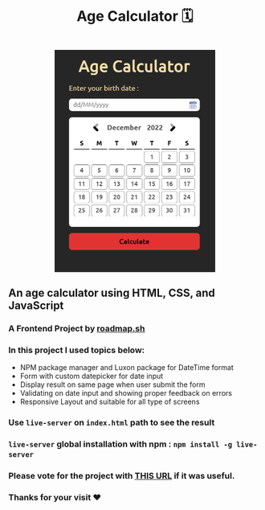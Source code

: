 <h1 align="center"> Age Calculator 🗓️<h1>
<p align="center">
<img align="center" width="320px" src="./img/banner.png" alt="Banner Image">
</p>

## An age calculator using HTML, CSS, and JavaScript

### A Frontend Project by [roadmap.sh](https://roadmap.sh/frontend/projects)

### In this project I used topics below:

-   NPM package manager and Luxon package for DateTime format
-   Form with custom datepicker for date input
-   Display result on same page when user submit the form
-   Validating on date input and showing proper feedback on errors
-   Responsive Layout and suitable for all type of screens

### Use `live-server` on `index.html` path to see the result

### `live-server` global installation with npm : `npm install -g live-server`

### Please vote for the project with [THIS URL](https://roadmap.sh/projects/age-calculator/solutions?u=66107474da1671f986289b45) if it was useful.

### Thanks for your visit ❤️

